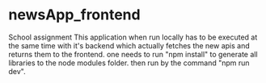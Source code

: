 # newsApp_frontend
School assignment
This application when run locally has to be executed at the same time with it's backend which actually fetches
the new apis and returns them to the frontend.
one needs to run "npm install" to generate all libraries to the node modules folder.
then run by the command "npm run dev".
